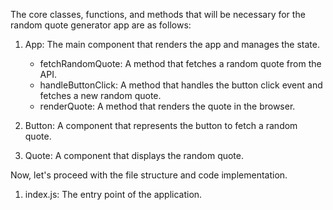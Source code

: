 The core classes, functions, and methods that will be necessary for the random quote generator app are as follows:

1. App: The main component that renders the app and manages the state.
   - fetchRandomQuote: A method that fetches a random quote from the API.
   - handleButtonClick: A method that handles the button click event and fetches a new random quote.
   - renderQuote: A method that renders the quote in the browser.

2. Button: A component that represents the button to fetch a random quote.

3. Quote: A component that displays the random quote.

Now, let's proceed with the file structure and code implementation.

1. index.js: The entry point of the application.


